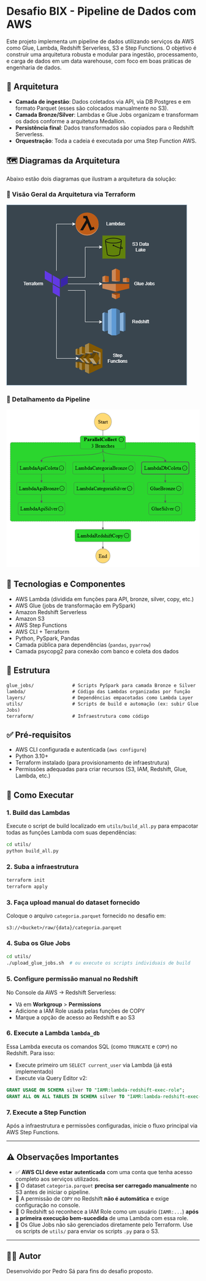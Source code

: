 
# Desafio BIX - Pipeline de Dados com AWS

Este projeto implementa um pipeline de dados utilizando serviços da AWS como Glue, Lambda, Redshift Serverless, S3 e Step Functions. O objetivo é construir uma arquitetura robusta e modular para ingestão, processamento, e carga de dados em um data warehouse, com foco em boas práticas de engenharia de dados.

## 📐 Arquitetura

- **Camada de ingestão**: Dados coletados via API, via DB Postgres e em formato Parquet (esses são colocados manualmente no S3).
- **Camada Bronze/Silver**: Lambdas e Glue Jobs organizam e transformam os dados conforme a arquitetura Medallion.
- **Persistência final**: Dados transformados são copiados para o Redshift Serverless.
- **Orquestração**: Toda a cadeia é executada por uma Step Function AWS.

## 🗺️ Diagramas da Arquitetura

Abaixo estão dois diagramas que ilustram a arquitetura da solução:

### 🔹 Visão Geral da Arquitetura via Terraform

![Diagrama 1](utils/terraform.drawio.png)

### 🔹 Detalhamento da Pipeline

![Diagrama 2](utils/stepfunctions_graph.png)

## 🧰 Tecnologias e Componentes

- AWS Lambda (dividida em funções para API, bronze, silver, copy, etc.)
- AWS Glue (jobs de transformação em PySpark)
- Amazon Redshift Serverless
- Amazon S3
- AWS Step Functions
- AWS CLI + Terraform
- Python, PySpark, Pandas
- Camada pública para dependências (`pandas`, `pyarrow`)
- Camada psycopg2 para conexão com banco e coleta dos dados

## 📁 Estrutura

```
glue_jobs/              # Scripts PySpark para camada Bronze e Silver
lambda/                 # Código das Lambdas organizadas por função
layers/                 # Dependências empacotadas como Lambda Layer
utils/                  # Scripts de build e automação (ex: subir Glue Jobs)
terraform/              # Infraestrutura como código
```

## ✅ Pré-requisitos

- AWS CLI configurada e autenticada (`aws configure`)
- Python 3.10+
- Terraform instalado (para provisionamento de infraestrutura)
- Permissões adequadas para criar recursos (S3, IAM, Redshift, Glue, Lambda, etc.)

## 🚀 Como Executar

### 1. Build das Lambdas

Execute o script de build localizado em `utils/build_all.py` para empacotar todas as funções Lambda com suas dependências:

```bash
cd utils/
python build_all.py
```

### 2. Suba a infraestrutura

```bash
terraform init
terraform apply
```

### 3. Faça upload manual do dataset fornecido

Coloque o arquivo `categoria.parquet` fornecido no desafio em:

```
s3://<bucket>/raw/{data}/categoria.parquet
```

### 4. Suba os Glue Jobs

```bash
cd utils/
./upload_glue_jobs.sh  # ou execute os scripts individuais de build
```

### 5. Configure permissão manual no Redshift

No Console da AWS → Redshift Serverless:

- Vá em **Workgroup** > **Permissions**
- Adicione a IAM Role usada pelas funções de COPY
- Marque a opção de acesso ao Redshift e ao S3

### 6. Execute a Lambda `lambda_db`

Essa Lambda executa os comandos SQL (como `TRUNCATE` e `COPY`) no Redshift. Para isso:

- Execute primeiro um `SELECT current_user` via Lambda (já está implementado)
- Execute via Query Editor v2:

```sql
GRANT USAGE ON SCHEMA silver TO "IAMR:lambda-redshift-exec-role";
GRANT ALL ON ALL TABLES IN SCHEMA silver TO "IAMR:lambda-redshift-exec-role";
```

### 7. Execute a Step Function

Após a infraestrutura e permissões configuradas, inicie o fluxo principal via AWS Step Functions.

---

## ⚠️ Observações Importantes

- ✅ **AWS CLI deve estar autenticada** com uma conta que tenha acesso completo aos serviços utilizados.
- 📁 O dataset `categoria.parquet` **precisa ser carregado manualmente** no S3 antes de iniciar o pipeline.
- 🧠 A permissão de `COPY` no Redshift **não é automática** e exige configuração no console.
- 🔐 O Redshift só reconhece a IAM Role como um usuário (`IAMR:...`) **após a primeira execução bem-sucedida** de uma Lambda com essa role.
- 🧱 Os Glue Jobs não são gerenciados diretamente pelo Terraform. Use os scripts de `utils/` para enviar os scripts `.py` para o S3.

---

## 👨‍💻 Autor

Desenvolvido por Pedro Sá para fins do desafio proposto.

